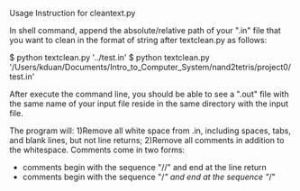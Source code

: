 Usage Instruction for cleantext.py

In shell command, append the absolute/relative path of your ".in" file that you
want to clean in the format of string after textclean.py as follows:

$ python textclean.py '../test.in'
$ python textclean.py '/Users/kduan/Documents/Intro_to_Computer_System/nand2tetris/project0/test.in'

After execute the command line, you should be able to see a ".out" file with
the same name of your input file reside in the same directory with the input file.

The program will:
1)Remove all white space from <filename>.in, including spaces, tabs, and blank lines,
but not line returns;
2)Remove all comments in addition to the whitespace. Comments come in two forms:
- comments begin with the sequence "//" and end at the line return
- comments begin with the sequence "/*" and end at the sequence "*/"
